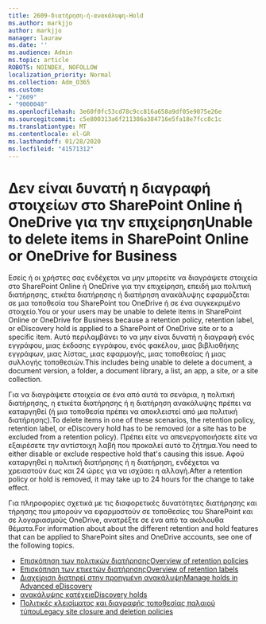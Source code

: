 ```yaml
---
title: 2609-διατήρηση-ή-ανακάλυψη-Hold
ms.author: markjjo
author: markjjo
manager: lauraw
ms.date: ''
ms.audience: Admin
ms.topic: article
ROBOTS: NOINDEX, NOFOLLOW
localization_priority: Normal
ms.collection: Adm_O365
ms.custom:
- "2609"
- "9000048"
ms.openlocfilehash: 3e60f0fc53cd78c9cc816a658a9df05e9075e26e
ms.sourcegitcommit: c5e800313a6f211386a384716e5fa18e7fcc8c1c
ms.translationtype: MT
ms.contentlocale: el-GR
ms.lasthandoff: 01/28/2020
ms.locfileid: "41571312"
---
```

# <a name="unable-to-delete-items-in-sharepoint-online-or-onedrive-for-business"></a><span data-ttu-id="335ff-102">Δεν είναι δυνατή η διαγραφή στοιχείων στο SharePoint Online ή OneDrive για την επιχείρηση</span><span class="sxs-lookup"><span data-stu-id="335ff-102">Unable to delete items in SharePoint Online or OneDrive for Business</span></span>

<span data-ttu-id="335ff-103">Εσείς ή οι χρήστες σας ενδέχεται να μην μπορείτε να διαγράψετε στοιχεία στο SharePoint Online ή OneDrive για την επιχείρηση, επειδή μια πολιτική διατήρησης, ετικέτα διατήρησης ή διατήρηση ανακάλυψης εφαρμόζεται σε μια τοποθεσία του SharePoint του OneDrive ή σε ένα συγκεκριμένο στοιχείο.</span><span class="sxs-lookup"><span data-stu-id="335ff-103">You or your users may be unable to delete items in SharePoint Online or OneDrive for Business because a retention policy, retention label, or eDiscovery hold is applied to a SharePoint of OneDrive site or to a specific item.</span></span> <span data-ttu-id="335ff-104">Αυτό περιλαμβάνει το να μην είναι δυνατή η διαγραφή ενός εγγράφου, μιας έκδοσης εγγράφου, ενός φακέλου, μιας βιβλιοθήκης εγγράφων, μιας λίστας, μιας εφαρμογής, μιας τοποθεσίας ή μιας συλλογής τοποθεσιών.</span><span class="sxs-lookup"><span data-stu-id="335ff-104">This includes being unable to delete a document, a document version, a folder, a document library, a list, an app, a site, or a site collection.</span></span> 

<span data-ttu-id="335ff-105">Για να διαγράψετε στοιχεία σε ένα από αυτά τα σενάρια, η πολιτική διατήρησης, η ετικέτα διατήρησης ή η διατήρηση ανακάλυψης πρέπει να καταργηθεί (ή μια τοποθεσία πρέπει να αποκλειστεί από μια πολιτική διατήρησης).</span><span class="sxs-lookup"><span data-stu-id="335ff-105">To delete items in one of these scenarios, the retention policy, retention label, or eDiscovery hold has to be removed (or a site has to be excluded from a retention policy).</span></span> <span data-ttu-id="335ff-106">Πρέπει είτε να απενεργοποιήσετε είτε να εξαιρέσετε την αντίστοιχη λαβή που προκαλεί αυτό το ζήτημα.</span><span class="sxs-lookup"><span data-stu-id="335ff-106">You need to either disable or exclude respective hold that's causing this issue.</span></span> <span data-ttu-id="335ff-107">Αφού καταργηθεί η πολιτική διατήρησης ή η διατήρηση, ενδέχεται να χρειαστούν έως και 24 ώρες για να ισχύσει η αλλαγή.</span><span class="sxs-lookup"><span data-stu-id="335ff-107">After a retention policy or hold is removed, it may take up to 24 hours for the change to take effect.</span></span> 

<span data-ttu-id="335ff-108">Για πληροφορίες σχετικά με τις διαφορετικές δυνατότητες διατήρησης και τήρησης που μπορούν να εφαρμοστούν σε τοποθεσίες του SharePoint και σε λογαριασμούς OneDrive, ανατρέξτε σε ένα από τα ακόλουθα θέματα.</span><span class="sxs-lookup"><span data-stu-id="335ff-108">For information about about the different retention and hold features that can be applied to SharePoint sites and OneDrive accounts, see one of the following topics.</span></span>

- [<span data-ttu-id="335ff-109">Επισκόπηση των πολιτικών διατήρησης</span><span class="sxs-lookup"><span data-stu-id="335ff-109">Overview of retention policies</span></span>](https://docs.microsoft.com/microsoft-365/compliance/retention-policies)
- [<span data-ttu-id="335ff-110">Επισκόπηση των ετικετών διατήρησης</span><span class="sxs-lookup"><span data-stu-id="335ff-110">Overview of retention labels</span></span>](https://docs.microsoft.com/microsoft-365/compliance/labels)
- [<span data-ttu-id="335ff-111">Διαχείριση διατηρεί στην προηγμένη ανακάλυψη</span><span class="sxs-lookup"><span data-stu-id="335ff-111">Manage holds in Advanced eDiscovery</span></span>](https://docs.microsoft.com/microsoft-365/compliance/managing-holds)
- [<span data-ttu-id="335ff-112">ανακάλυψης κατέχει</span><span class="sxs-lookup"><span data-stu-id="335ff-112">eDiscovery holds</span></span>](https://docs.microsoft.com/microsoft-365/compliance/ediscovery-cases#step-4-place-content-locations-on-hold)
- [<span data-ttu-id="335ff-113">Πολιτικές κλεισίματος και διαγραφής τοποθεσίας παλαιού τύπου</span><span class="sxs-lookup"><span data-stu-id="335ff-113">Legacy site closure and deletion policies</span></span>](https://support.office.com/article/Use-policies-for-site-closure-and-deletion-A8280D82-27FD-48C5-9ADF-8A5431208BA5)